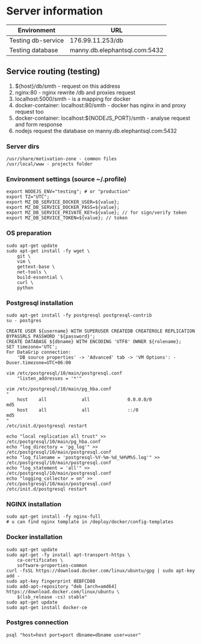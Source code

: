 # Server information

| Environment | URL |
|---|---|
| Testing db-service | 176.99.11.253/db |
| Testing database | manny.db.elephantsql.com:5432 |

## Service routing (testing)
1. ${host}/db/smth - request on this address
2. nginx:80 - nginx rewrite /db and proxies request
3. localhost:5000/smth - is a mapping for docker
4. docker-container: localhost:80/smth - docker has nginx in and proxy request too
5. docker-container: localhost:${NODEJS_PORT}/smth - analyse request and form response
6. nodejs request the database on manny.db.elephantsql.com:5432

### Server dirs
```
/usr/share/motivation-zone - common files
/usr/local/www - projects folder
```

### Environment settings (source ~/.profile)
```
export NODEJS_ENV="testing"; # or "production"
export TZ="UTC";
export MZ_DB_SERVICE_DOCKER_USER=${value};
export MZ_DB_SERVICE_DOCKER_PASS=${value};
export MZ_DB_SERVICE_PRIVATE_KEY=${value}; // for sign/verify token
export MZ_DB_SERVICE_TOKEN=${value}; // token
```

### OS preparation
```
sudo apt-get update
sudo apt-get install -fy wget \
    git \
    vim \
    gettext-base \
    net-tools \
    build-essential \
    curl \
    python
```

### Postgresql installation
```
sudo apt-get install -fy postgresql postgresql-contrib
su - postgres
```
```
CREATE USER ${username} WITH SUPERUSER CREATEDB CREATEROLE REPLICATION BYPASSRLS PASSWORD '${password}';
CREATE DATABASE ${dbname} WITH ENCODING 'UTF8' OWNER ${rolename};
SET timezone='UTC';
For DataGrip connection:
    'DB source properties' -> 'Advanced' tab -> 'VM Options': -Duser.timezone=UTC+06:00
```
```
vim /etc/postgresql/10/main/postgresql.conf
    "listen_addresses = '*'"

vim /etc/postgresql/10/main/pg_hba.conf
"
    host    all             all              0.0.0.0/0                       md5
    host    all             all              ::/0                            md5
"
/etc/init.d/postgresql restart

echo "local replication all trust" >> /etc/postgresql/10/main/pg_hba.conf
echo "log_directory = 'pg_log'" >> /etc/postgresql/10/main/postgresql.conf
echo "log_filename = 'postgresql-%Y-%m-%d_%H%M%S.log'" >> /etc/postgresql/10/main/postgresql.conf
echo "log_statement = 'all'" >> /etc/postgresql/10/main/postgresql.conf
echo "logging_collector = on" >> /etc/postgresql/10/main/postgresql.conf
/etc/init.d/postgresql restart
```

### NGINX installation
```
sudo apt-get install -fy nginx-full
# u can find nginx template in /deploy/docker/config-templates
```

### Docker installation
```
sudo apt-get update
sudo apt-get -fy install apt-transport-https \
    ca-certificates \
    software-properties-common
curl -fsSL https://download.docker.com/linux/ubuntu/gpg | sudo apt-key add -
sudo apt-key fingerprint 0EBFCD88
sudo add-apt-repository "deb [arch=amd64] https://download.docker.com/linux/ubuntu \
    $(lsb_release -cs) stable"
sudo apt-get update
sudo apt-get install docker-ce
```

### Postgres connection
```
psql "host=host port=port dbname=dbname user=user"
```
